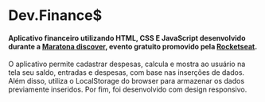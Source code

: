 # Dev.Finance$
#### Aplicativo financeiro utilizando HTML, CSS E JavaScript desenvolvido durante a [Maratona discover](https://maratonadiscover.rocketseat.com.br/), evento gratuito promovido pela [Rocketseat](https://rocketseat.com.br/).

O aplicativo permite cadastrar despesas, calcula e mostra ao usuário na tela seu saldo, entradas e despesas, com base nas  inserções de dados. Além disso, utiliza o LocalStorage do browser para armazenar os dados previamente inseridos.  Por fim, foi desenvolvido com design responsivo. 
